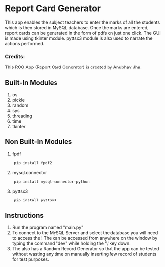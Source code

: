 
# Report Card Generator

This app enables the subject teachers to enter the marks of all the students which is then stored in MySQL database. Once the marks are entered, report cards can be generated in the form of pdfs on just one click. The GUI is made using tkinter module. pyttsx3 module is also used to narrate the actions performed.

### Credits:

This RCG App (Report Card Generator) is created by Anubhav Jha.
## Built-In Modules
1. os
2. pickle
3. random
4. sys
5. threading
6. time
7. tkinter
## Non Built-In Modules

1. fpdf 
```bash
    pip install fpdf2
```
2. mysql.connector
```bash
    pip install mysql-connector-python
```
3. pyttsx3
```bash
    pip install pyttsx3
```
## Instructions

1. Run the program named "main.py"
2. To connect to the MySQL Server and select the database you will
   need to access the <DEV MODE>!
   The <DEV MODE> can be accessed from anywhere on the window by 
   typing the command "dev" while holding the '\\' key down.
3. The <DEV MODE> also has a Random Record Generator so that the
   app can be tested without wasting any time on manually inserting
   few record of students for test purposes.
